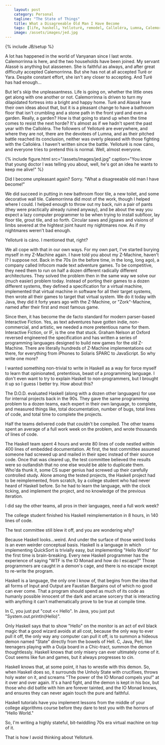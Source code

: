 ```yaml
---
    layout: post
    category: Personal 
    tagline: "The State of Things"
    title: What a Disagreeable Old Man I Have Become
    tags: [life, haskell, Yelloturë, remodel, Calloléra, Lumna, Calemorrinna, Alassë, Turë, Yara]
    image: /assets/images/jed.jpg
---
```

{% include JB/setup %}

A lot has happened in the world of Vanyanan since I last wrote. Calemorrinna is here, and the two households have been joined. My servant Alassë is anything but alassenen. She is faithful as always, and after great difficulty accepted Calemorrinna. But she has not at all accepted Turë or Yara. Despite constant effort, she isn't any closer to accepting. And Turë has had enough...

<!-- more -->

But let's skip the unpleasantness. Life is going on, whether the little ones get along with one another or not. Calemorrinna is driven to turn my dilapidated fortress into a bright and happy home. Turë and Alassë have their own ideas about that, but it is a pleasant change to have a bathroom floor that isn't crumbling and a stone path in the front yard and even a garden. Really, a garden? How is that going to stand up when the time comes to resist the next horde? It's almost as if we hadn't spent the past year with the Calloléra. The followers of Yelloturë are everywhere, and where they are not, there are the devotees of Lumna, and as their pitched battle reached its conclusion, neither was overly pleased with those fighting with the Calloléra. I haven't written since the battle. Yelloturë is now cáno, and everyone tries to pretend this is normal. Well, almost everyone. 

{% include figure.html src="/assets/images/jed.jpg" caption="You know that young doctor I was telling you about, well, he's got an idea he wants to keep me alive!"  %}

Did I become unpleasant again? Sorry. "What a disagreeable old man I have become!" 

We did succeed in putting in new bathroom floor tile, a new toilet, and some decorative wall tile. Calemorrinna did most of the work, though I helped where I could. I helped enough to throw out my back, ruin a pair of pants (they were practically already ruined anyway), and be about the way you expect a lazy computer programmer to be when trying to install subfloor, lay floor tile, grout tile, and so forth. Circular saws and jigsaws and visions of limbs severed at the hightest joint haunt my nightmares now. As if my nightmares weren't bad enough. 

Yelloturë is cáno. I mentioned that, right? 

We all cope with that in our own ways. For my own part, I've started burying myself in my Z-Machine again. I have told you about my Z-Machine, haven't I? I suppose not. Back in the 70s (in the before time, in the long, long ago), a company called Infocom made text adventure games. To be competitive, they need them to run on half a dozen different radically different architectures. They solved the problem then in the same way we solve our (much easier) problem today. Instead of porting their games to a dozen different systems, they defined a specification for a virtual machine, implemented that virtual machine in software for all their target systems, then wrote all their games to target that virtual system. We do it today with Java, they did it forty years ago with the Z-Machine, or "Zork"-Machine, named after their first and most famous game. 

Since then, it has become the de facto standard for modern parser-based Interactive Fiction. Yes, as text adventures have gotten indie, non-commercial, and artistic, we needed a more pretentious name for them. Interactive Fiction, or IF, is the one that stuck. Graham Nelson at Oxford reversed engineered the specification and has written a series of programming languages designed to build new games for the old Z-Machine. There are literally hundreds of Z-Machine implementations out there, for everything from iPhones to Solaris SPARC to JavaScript. So why write one more? 

I wanted something non-trivial to write in Haskell as a way for force myself to learn that opinionated, pretentious, beast of a programming language. I don't even want to try to explain Haskell to non-programmers, but I brought it up so I guess I better try. How about this?

The D.O.D. evaluated Haskell (along with a dozen other languages) for use for internal projects back in the 90s. They gave the same programming problem to a dozen teams, each expert in their own language, to complete, and measured things like, total documentation, number of bugs, total lines of code, and total time to complete the projects. 

Half the teams delivered code that couldn't be compiled. The other teams spent an average of a full work week on the problem, and wrote thousands of lines of code. 

The Haskell team spent 4 hours and wrote 80 lines of code nestled within 400 lines of embedded documentation. At first, the test committee assumed someone had screwed up and mailed in their spec instead of their source code. Once that was cleared up, the test committee believed the results were so outlandish that no one else would be able to duplicate them. Who'da thunk it, some CS super genius had screwed up their carefully controlled study. Alone among the tested projects, the Haskell project had to be reimplemented, from scratch, by a college student who had never heard of Haskell before. So he had to learn the language, with the clock ticking, and implement the project, and no knowledge of the previous iteration.

I did say the other teams, all pros in their languages, need a full work week? 

The college student finished his Haskell reimplementation in 8 hours, in 140 lines of code. 

The test committee still blew it off, and you are wondering why? 

Because Haskell looks...weird. And under the surface of those weird looks is an even weirder conceptual basis. Haskell is a language in which implementing QuickSort is trivially easy, but implementing "Hello World" for the first time is brain-breaking. Every new Haskell programmer has the experience of saying "WTF is the IO Monad and how do I escape?" Those programmers are caught in a demon's cage, and there is no escape except to re-write the program. 

Haskell is a language, the only one I know of, that begins from the idea that all forms of Input and Output are Faustian Bargains out of which no good can ever come. That a program should spend as much of its code as humanly possible innocent of the dark and arcane sorcery that is interacting with anything it can't mathematically prove to be true at compile time. 

In C, you just put "cout << Hello". In Java, you just put "System.out.println(Hello)". 

Only Haskell says that to show "Hello" on the monitor is an act of evil black magic that a good wizard avoids at all cost, because the only way to ever pull it off, the only way any computer can pull it off, is to summon a hideous demon named "State" directly from the bowels of Hell. C, Java, Perl, like teenagers playing with a Ouija board in a Chic-tract, summon the demon thoughtlessly. Haskell knows that only misery can ever ultimately come of it. Cout seems like fun and games, but it always progresses to cin. 

Haskell knows that, at some point, it has to wrestle with this demon. So, when Haskell does so, it surrounds the Unholy State with crucifixes, throws holy water on it, and screams "The power of the IO Monad compels you!" at it over and over again. It's a hard fight, and the demon is kept in his box, but those who did battle with him are forever tainted, and the IO Monad knows, and ensures they can never again touch the pure and faithful. 

Haskell tutorials have you implement lessons from the middle of your college algorithms course before they dare to test you with the horrors of "Hello World." 

So, I'm writing a highly stateful, bit-twiddling 70s era virtual machine on top of it. 

That is how I avoid thinking about Yelloturë. 










